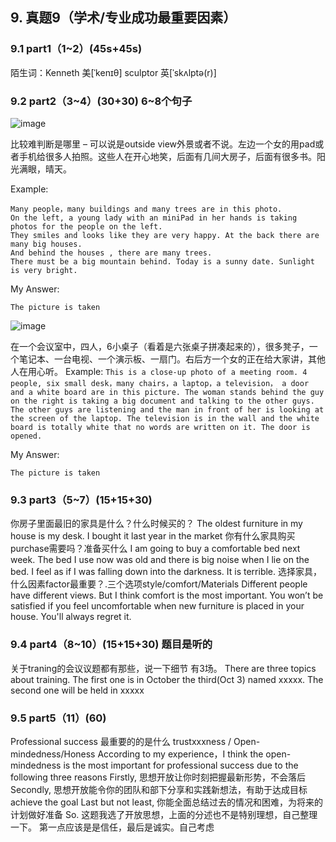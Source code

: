 ## 9.	真题9（学术/专业成功最重要因素）
### 9.1	part1（1~2）(45s+45s)
陌生词：Kenneth  美[ˈkenɪθ]  sculptor  英[ˈskʌlptə(r)] 
### 9.2	part2（3~4）(30+30) 6~8个句子
![image](https://user-images.githubusercontent.com/2299635/170910942-3eefc551-8528-4734-bc51-7dc55b2ce0ef.png)

比较难判断是哪里 – 可以说是outside view外景或者不说。左边一个女的用pad或者手机给很多人拍照。这些人在开心地笑，后面有几间大房子，后面有很多书。阳光满眼，晴天。

Example:
``` This is a close-up photo of the outside view. 
Many people，many buildings and many trees are in this photo. 
On the left, a young lady with an miniPad in her hands is taking photos for the people on the left. 
They smiles and looks like they are very happy. At the back there are many big houses. 
And behind the houses , there are many trees. 
There must be a big mountain behind. Today is a sunny date. Sunlight is very bright. 
```

My Answer:
```
The picture is taken
```


![image](https://user-images.githubusercontent.com/2299635/170911323-6b030b43-fde6-40e8-a42e-c2c225fa0e38.png)

在一个会议室中，四人，6小桌子（看着是六张桌子拼凑起来的），很多凳子，一个笔记本、一台电视、一个演示板、一扇门。右后方一个女的正在给大家讲，其他人在用心听。
Example:
``` This is a close-up photo of a meeting room. 4 people, six small desk，many chairs，a laptop，a television， a door and a white board are in this picture. The woman stands behind the guy on the right is taking a big document and talking to the other guys. The other guys are listening and the man in front of her is looking at the screen of the laptop. The television is in the wall and the white board is totally white that no words are written on it. The door is opened. ```

My Answer:
```
The picture is taken
```

### 9.3	part3（5~7）(15+15+30)

你房子里面最旧的家具是什么？什么时候买的？ 
The oldest furniture in my house is my desk. I bought it last year in the market
你有什么家具购买purchase需要吗？准备买什么
I am going to buy a comfortable bed next week. The bed I use now was old and there is big noise when I lie on the bed. I feel as if I was falling down into the darkness. It is terrible.
选择家具，什么因素factor最重要？.三个选项style/comfort/Materials
Different people have different views. But I think comfort is the most important. You won’t be satisfied if you feel uncomfortable when new furniture is placed in your house. You'll always regret it.

### 9.4	part4（8~10）(15+15+30) 题目是听的

关于traning的会议议题都有那些，说一下细节 有3场。
There are three topics about training. The first one is in October the third(Oct 3) named xxxxx. The second one will be held in xxxxx

### 9.5	part5（11）(60)
Professional success 最重要的的是什么 trustxxxness /  Open-mindedness/Honess
According to my experience，I think the open-mindedness is the most important for professional success due to the following three reasons Firstly, 思想开放让你时刻把握最新形势，不会落后
Secondly, 思想开放能令你的团队和部下分享和实践新想法，有助于达成目标achieve the goal
Last but not least, 你能全面总结过去的情况和困难，为将来的计划做好准备
So.
这题我选了开放思想，上面的分述也不是特别理想，自己整理一下。
第一点应该是是信任，最后是诚实。自己考虑

